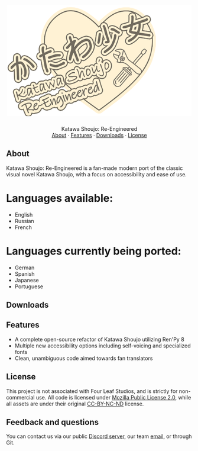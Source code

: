<h1 align="center">
  <a href="">
    <img src="docs/images/logo.png" alt="Logo" width="500" height="300">
  </a>
</h1>

<div align="center">
  Katawa Shoujo: Re-Engineered
  <br />
  <a href="#about">About</a>
  ·
  <a href="#features">Features</a>
  ·
  <a href="#downloads">Downloads</a>
  ·
  <a href="#license">License</a>
</div>

## About ##

Katawa Shoujo: Re-Engineered is a fan-made modern port of the classic visual novel Katawa Shoujo, with a focus on accessibility and ease of use.

# Languages available:
* English
* Russian
* French

# Languages currently being ported:
* German
* Spanish
* Japanese
* Portuguese

## Downloads

## Features ##

* A complete open-source refactor of Katawa Shoujo utilizing Ren'Py 8
* Multiple new accessibility options including self-voicing and specialized fonts
* Clean, unambiguous code aimed towards fan translators

## License

This project is not associated with Four Leaf Studios, and is strictly for non-commercial use.
All code is licensed under [Mozilla Public License 2.0](https://mozilla.org/MPL/2.0/), while all assets are under their original [CC-BY-NC-ND](https://creativecommons.org/licenses/by-nc-nd/3.0/) license.

## Feedback and questions

You can contact us via our public [Discord server](https://discord.gg/RA3ZeFvNZ4), our team [email](mailto:fleetingheartbeatstudios@gmail.com), or through Git.

